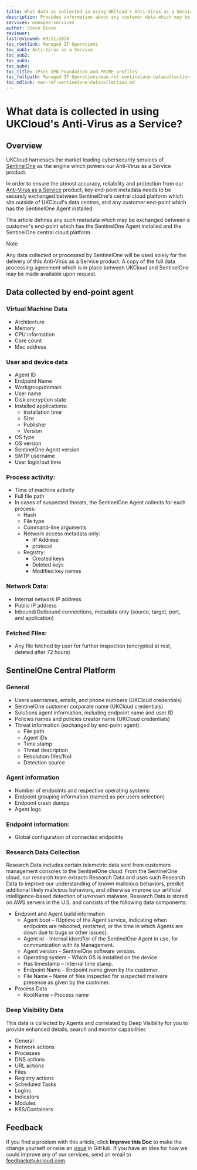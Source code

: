 ```yaml
---
title: What data is collected in using UKCloud's Anti-Virus as a Service
description: Provides information about any customer data which may be collected when subscribed to UKCloud's Anti-Virus as a Service
services: managed-services
author: Steve Dixon
reviewer: 
lastreviewed: 09/11/2020
toc_rootlink: Managed IT Operations
toc_sub1: Anti-Virus as a Service
toc_sub2:
toc_sub3:
toc_sub4:
toc_title: IPsec VPN Foundation and PRIME profiles
toc_fullpath: Managed IT Operations/man-ref-sentinelone-datacollection.md
toc_mdlink: man-ref-sentinelone-datacollection.md
---
```


# What data is collected in using UKCloud's Anti-Virus as a Service?

## Overview

UKCloud harnesses the market leading cybersecurity services of [SentinelOne](https://https://www.sentinelone.com/) as the engine which powers our Anti-Virus as a Service product.

In order to ensure the utmost accuracy, reliability and protection from our [Anti-Virus as a Service](https://docs.ukcloud.com/articles/managed-services/man-sd-managed-it-ops.html) product, key end-pont metadata needs to be securely exchanged between SentinelOne's central cloud platform which sits outside of UKCloud's data centres, and any customer end-point which has the SentinelOne Agent installed.

This article defines any such metadata which may be exchanged between a customer's end-point which has the SentinelOne Agent installed and the SentinelOne central cloud platform.

> [!NOTE]
> Any data collected or processed by SentinelOne will be used solely for the delivery of this Anti-Virus as a Service product. A copy of the full data processing agreement which is in place between UKCloud and SentinelOne may be made available upon request.

## Data collected by end-point agent

### Virtual Machine Data   
- Architecture
- Memory
- CPU information
- Core count
- Mac address

### User and device data
- Agent ID
- Endpoint Name
- Workgroup/domain
- User name
- Disk encryption state
- Installed applications:
  - Installation time
  - Size
  - Publisher
  - Version
- OS type
- OS version
- SentinelOne Agent version
- SMTP username
- User login/out time

### Process activity:
- Time of machine activity
- Full file path
- In cases of suspected threats, the SentinelOne Agent collects for each process:
  - Hash
  - File type
  - Command-line arguments
  - Network access metadata only:
    - IP Address
    - protocol
  - Registry:
    - Created keys
    - Deleted keys
    - Modified key names

### Network Data:
 - Internal network IP address
 - Public IP address
 - Inbound/Outbound connections, metadata only (source, target, port, and application)

### Fetched Files:
 - Any file fetched by user for further inspection (encrypted at rest, deleted after 72 hours)

## SentinelOne Central Platform

### General
- Users usernames, emails, and phone numbers (UKCloud credentials)
- SentinelOne customer corporate name (UKCloud credentials)
- Solutions agent information, including endpoint name and user ID
- Policies names and policies creator name (UKCloud credentials)
- Threat information (exchanged by end-point agent):
  - File path
  - Agent IDs
  - Time stamp
  - Threat description
  - Resolution (Yes/No)
  - Detection source
  
### Agent information
- Number of endpoints and respective operating systems
- Endpoint grouping information (named as per users selection)
- Endpoint crash dumps
- Agent logs

### Endpoint information:
- Global configuration of connected endpoints

### Research Data Collection 
Research Data includes certain telemetric data sent from customers management consoles to the SentinelOne cloud. From the SentinelOne cloud, our research team extracts Research Data and uses such Research Data to improve our understanding of known malicious behaviors, predict additional likely malicious behaviors, and otherwise improve our artificial intelligence-based detection of unknown malware. Research Data is stored on AWS servers in the U.S. and consists of the following data components:

- Endpoint and Agent build information
  - Agent boot – (Uptime of the Agent service, indicating when endpoints are rebooted, restarted, or the time in which Agents are down due to bugs or other issues).
  - Agent id – Internal identifier of the SentinelOne Agent in use, for communication with its Management.
  - Agent version – SentinelOne software version.
  - Operating system – Which OS is installed on the device.
  - Has timestamp – Internal time stamp.
  - Endpoint Name – Endpoint name given by the customer.
  - File Name – Name of files inspected for suspected malware presence as given by the customer.
- Process Data
  - RootName – Process name

### Deep Visibility Data  
This data is collected by Agents and correlated by Deep Visibility for you to provide enhanced details, search and monitor capabilities

- General
- Network actions
- Processes
- DNS actions
- URL actions
- Files
- Registry actions
- Scheduled Tasks
- Logins
- Indicators
- Modules
- K8S/Containers

## Feedback

If you find a problem with this article, click **Improve this Doc** to make the change yourself or raise an [issue](https://github.com/UKCloud/documentation/issues) in GitHub. If you have an idea for how we could improve any of our services, send an email to <feedback@ukcloud.com>.
